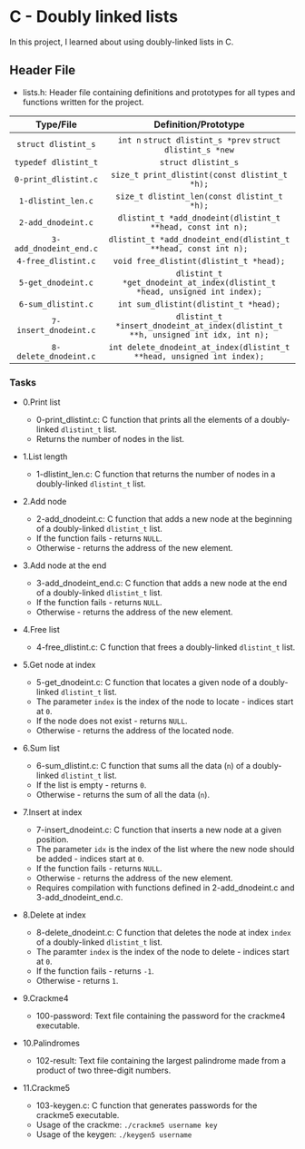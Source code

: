 # C - Doubly linked lists
In this project, I learned about using doubly-linked lists in C.

## Header File
- lists.h: Header file containing definitions and prototypes for all types and functions written for the project.

|	Type/File		|		Definition/Prototype			|
|:-----------------------------:|:-----------------------------------------------------:|
| `struct dlistint_s`		| `int n` `struct dlistint_s *prev` `struct dlistint_s *new`	|
| `typedef dlistint_t`		| `struct dlistint_s`	|
| `0-print_dlistint.c`		| `size_t print_dlistint(const dlistint_t *h);`		|
| `1-dlistint_len.c`		| `size_t dlistint_len(const dlistint_t *h);`		|
| `2-add_dnodeint.c`		| `dlistint_t *add_dnodeint(dlistint_t **head, const int n);`	|
| `3-add_dnodeint_end.c`	| `dlistint_t *add_dnodeint_end(dlistint_t **head, const int n);`	|
| `4-free_dlistint.c`		| `void free_dlistint(dlistint_t *head);`	|
| `5-get_dnodeint.c`		| `dlistint_t *get_dnodeint_at_index(dlistint_t *head, unsigned int index);`	|
| `6-sum_dlistint.c`		| `int sum_dlistint(dlistint_t *head);`		|
| `7-insert_dnodeint.c`		| `dlistint_t *insert_dnodeint_at_index(dlistint_t **h, unsigned int idx, int n);`	|
| `8-delete_dnodeint.c`		| `int delete_dnodeint_at_index(dlistint_t **head, unsigned int index);`	|

### Tasks

- 0.Print list

	* 0-print_dlistint.c: C function that prints all the elements of a doubly-linked `dlistint_t` list.
	* Returns the number of nodes in the list.

- 1.List length

	* 1-dlistint_len.c: C function that returns the number of nodes in a doubly-linked `dlistint_t` list.

- 2.Add node

	* 2-add_dnodeint.c: C function that adds a new node at the beginning of a doubly-linked `dlistint_t` list.
	* If the function fails - returns `NULL`.
	* Otherwise - returns the address of the new element.

- 3.Add node at the end

	* 3-add_dnodeint_end.c: C function that adds a new node at the end of a doubly-linked `dlistint_t` list.
	* If the function fails - returns `NULL`.
	* Otherwise - returns the address of the new element.

- 4.Free list

	* 4-free_dlistint.c: C function that frees a doubly-linked `dlistint_t` list. 

- 5.Get node at index

	* 5-get_dnodeint.c: C function that locates a given node of a doubly-linked `dlistint_t` list.
	* The parameter `index` is the index of the node to locate - indices start at `0`.
	* If the node does not exist - returns `NULL`.
	* Otherwise - returns the address of the located node.

- 6.Sum list

	* 6-sum_dlistint.c: C function that sums all the data (`n`) of a doubly-linked `dlistint_t` list.
	* If the list is empty - returns `0`.
	* Otherwise - returns the sum of all the data (`n`).

- 7.Insert at index

	* 7-insert_dnodeint.c: C function that inserts a new node at a given position.
	* The parameter `idx` is the index of the list where the new node should be added - indices start at `0`.
	* If the function fails - returns `NULL`.
	* Otherwise - returns the address of the new element.
	* Requires compilation with functions defined in 2-add_dnodeint.c and 3-add_dnodeint_end.c.

- 8.Delete at index

	* 8-delete_dnodeint.c: C function that deletes the node at index `index` of a doubly-linked `dlistint_t` list.
	* The paramter `index` is the index of the node to delete - indices start at `0`.
	* If the function fails - returns `-1`.
	* Otherwise - returns `1`.

- 9.Crackme4

	* 100-password: Text file containing the password for the crackme4 executable.

- 10.Palindromes
	
	* 102-result: Text file containing the largest palindrome made from a product of two three-digit numbers.

- 11.Crackme5

	* 103-keygen.c: C function that generates passwords for the crackme5 executable.
	* Usage of the crackme: `./crackme5 username key`
	* Usage of the keygen: `./keygen5 username`
